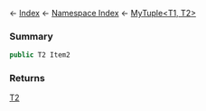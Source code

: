 ← [Index](Api-Index) ← [Namespace Index](Namespace-Index) ← [MyTuple\<T1, T2>](VRage.MyTuple`2)

### Summary

```csharp
public T2 Item2
```

### Returns

[T2]()

